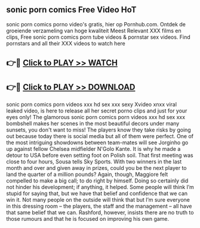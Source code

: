 ## sonic porn comics Free Video HoT 

sonic porn comics porno video's gratis, hier op Pornhub.com. Ontdek de groeiende verzameling van hoge kwaliteit Meest Relevant XXX films en clips,
Free sonic porn comics porn tube videos & pornstar sex videos. Find pornstars and all their XXX videos to watch here


## 👉🔴 [Click to PLAY >> WATCH](http://us.freeplayer.one?title=sonic_porn_comics&ref=16D)

## 👉🔴 [Click to PLAY >> DOWNLOAD](http://us.freeplayer.one?title=sonic_porn_comics&ref=16D)


sonic porn comics porn videos xxx hd sex xxx sexy Xvideo xnxx viral leaked video, is here to release all her secret porno clips and just for your eyes only! The glamorous sonic porn comics porn videos xxx hd sex xxx bombshell makes her scenes in the most beautiful decors under many sunsets, you don't want to miss! The players know they take risks by going out because today there is social media but all of them were perfect. One of the most intriguing showdowns between team-mates will see Jorginho go up against fellow Chelsea midfielder N'Golo Kante. It is why he made a detour to USA before even setting foot on Polish soil. That first meeting was close to four hours, Sousa tells Sky Sports. With two winners in the last month and over and given away in prizes, could you be the next player to land the quarter of a million pounds? Again, though, Maggiore felt compelled to make a big call; to do right by himself. Doing so certainly did not hinder his development; if anything, it helped. Some people will think I’m stupid for saying that, but we have that belief and confidence that we can win it. Not many people on the outside will think that but I’m sure everyone in this dressing room – the players, the staff and the management – all have that same belief that we can. Rashford, however, insists there are no truth to those rumours and that he is focused on improving his own game.
